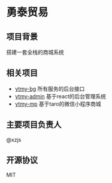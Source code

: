 # 勇泰贸易
## 项目背景
搭建一套全栈的商城系统
## 相关项目
- [ytmy-bg](https://github.com/xzjs/ytmy-bg) 所有服务的后台接口
- [ytmy-admin](https://github.com/xzjs/ytmy-admin) 基于react的后台管理系统
- [ytmy-mp](https://github.com/xzjs/ytmy-mp) 基于taro的微信小程序商城
## 主要项目负责人
@xzjs
## 开源协议
MIT